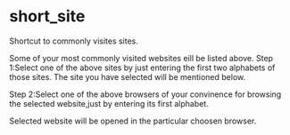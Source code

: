 # short_site
Shortcut to commonly visites sites.

Some of your most commonly visited websites eill be listed above.
Step 1:Select one of the above sites by just entering the first two alphabets of those sites.
The site you have selected will be mentioned below.

Step 2:Select one of the above browsers of your convinence for browsing the selected website,just by entering its first alphabet.

 Selected website will be opened in the particular choosen browser. 
